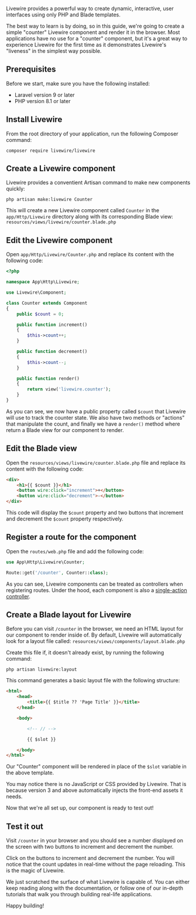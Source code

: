 Livewire provides a powerful way to create dynamic, interactive, user interfaces using only PHP and Blade templates.

The best way to learn is by doing, so in this guide, we're going to create a simple "counter" Livewire component and render it in the browser. Most applications have no use for a "counter" component, but it's a great way to experience Livewire for the first time as it demonstrates Livewire's "liveness" in the simplest way possible.

## Prerequisites

Before we start, make sure you have the following installed:

- Laravel version 9 or later
- PHP version 8.1 or later

## Install Livewire

From the root directory of your application, run the following Composer command:

```shell
composer require livewire/livewire
```

## Create a Livewire component

Livewire provides a conventient Artisan command to make new components quickly:

```shell
php artisan make:livewire Counter
```

This will create a new Livewire component called `Counter` in the `app/Http/Livewire` directory along with its corresponding Blade view: `resources/views/livewire/counter.blade.php`

## Edit the Livewire component

Open `app/Http/Livewire/Counter.php` and replace its content with the following code:

```php
<?php

namespace App\Http\Livewire;

use Livewire\Component;

class Counter extends Component
{
    public $count = 0;

    public function increment()
    {
        $this->count++;
    }

    public function decrement()
    {
        $this->count--;
    }

    public function render()
    {
        return view('livewire.counter');
    }
}
```

As you can see, we now have a public property called `$count` that Livewire will use to track the counter state. We also have two methods or "actions" that manipulate the count, and finally we have a `render()` method where return a Blade view for our component to render.

## Edit the Blade view

Open the `resources/views/livewire/counter.blade.php` file and replace its content with the following code:

```html
<div>
    <h1>{{ $count }}</h1>
    <button wire:click="increment">+</button>
    <button wire:click="decrement">-</button>
</div>
```

This code will display the `$count` property and two buttons that increment and decrement the `$count` property respectively.

## Register a route for the component

Open the `routes/web.php` file and add the following code:

```php
use App\Http\Livewire\Counter;

Route::get('/counter', Counter::class);
```

As you can see, Livewire components can be treated as controllers when registering routes. Under the hood, each component is also a [single-action controller](https://laravel.com/docs/10.x/controllers#single-action-controllers).

## Create a Blade layout for Livewire

Before you can visit `/counter` in the browser, we need an HTML layout for our component to render inside of. By default, Livewire will automatically look for a layout file called: `resources/views/components/layout.blade.php`

Create this file if, it doesn't already exist, by running the following command:

```shell
php artisan livewire:layout
```

This command generates a basic layout file with the following structure:

```html
<html>
	<head>
		<title>{{ $title ?? 'Page Title' }}</title>
	</head>

	<body>

		<!-- // -->

		{{ $slot }}

	</body>
</html>
```

Our "Counter" component will be rendered in place of the `$slot` variable in the above template.

You may notice there is no JavaScript or CSS provided by Livewire. That is because version 3 and above automatically injects the front-end assets it needs.

Now that we're all set up, our component is ready to test out!

## Test it out

Visit `/counter` in your browser and you should see a number displayed on the screen with two buttons to increment and decrement the number.

Click on the buttons to increment and decrement the number. You will notice that the count updates in real-time without the page reloading. This is the magic of Livewire.

We just scratched the surface of what Livewire is capable of. You can either keep reading along with the documentation, or follow one of our in-depth tutorials that walk you through building real-life applications.

Happy building!